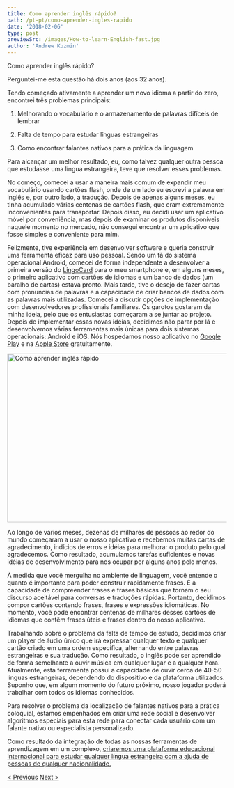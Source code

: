 ```yaml
---
title: Como aprender inglês rápido?
path: /pt-pt/como-aprender-ingles-rapido
date: '2018-02-06'
type: post
previewSrc: /images/How-to-learn-English-fast.jpg
author: 'Andrew Kuzmin'
---
```


Como aprender inglês rápido?

Perguntei-me esta questão há dois anos (aos 32 anos).

Tendo começado ativamente a aprender um novo idioma a partir do zero, encontrei três problemas principais:

1. Melhorando o vocabulário e o armazenamento de palavras difíceis de lembrar

2. Falta de tempo para estudar línguas estrangeiras

3. Como encontrar falantes nativos para a prática da linguagem

Para alcançar um melhor resultado, eu, como talvez qualquer outra pessoa que estudasse uma língua estrangeira, teve que resolver esses problemas.

No começo, comecei a usar a maneira mais comum de expandir meu vocabulário usando cartões flash, onde de um lado eu escrevi a palavra em inglês e, por outro lado, a tradução. Depois de apenas alguns meses, eu tinha acumulado várias centenas de cartões flash, que eram extremamente inconvenientes para transportar. Depois disso, eu decidi usar um aplicativo móvel por conveniência, mas depois de examinar os produtos disponíveis naquele momento no mercado, não consegui encontrar um aplicativo que fosse simples e conveniente para mim.

Felizmente, tive experiência em desenvolver software e queria construir uma ferramenta eficaz para uso pessoal. Sendo um fã do sistema operacional Android, comecei de forma independente a desenvolver a primeira versão do <a href="/pt-pt/?lang=pt-pt#free-mobile-app">LingoCard</a> para o meu smartphone e, em alguns meses, o primeiro aplicativo com cartões de idiomas e um banco de dados (um baralho de cartas) estava pronto. Mais tarde, tive o desejo de fazer cartas com pronuncias de palavras e a capacidade de criar bancos de dados com as palavras mais utilizadas. Comecei a discutir opções de implementação com desenvolvedores profissionais familiares. Os garotos gostaram da minha ideia, pelo que os entusiastas começaram a se juntar ao projeto. Depois de implementar essas novas idéias, decidimos não parar por lá e desenvolvemos várias ferramentas mais únicas para dois sistemas operacionais: Android e iOS. Nós hospedamos nosso aplicativo no <a href="https://play.google.com/store/apps/details?id=com.lingocard.lingocard">Google Play</a> e na <a href="https://itunes.apple.com/us/app/lingocard/id1217076835?mt=8">Apple Store</a> gratuitamente.

<img class="aligncenter wp-image-5587" src="../images/2018/01/LigoCard-App-small.png" alt="Como aprender inglês rápido" width="973" height="388" />

Ao longo de vários meses, dezenas de milhares de pessoas ao redor do mundo começaram a usar o nosso aplicativo e recebemos muitas cartas de agradecimento, indícios de erros e idéias para melhorar o produto pelo qual agradecemos. Como resultado, acumulamos tarefas suficientes e novas idéias de desenvolvimento para nos ocupar por alguns anos pelo menos.

À medida que você mergulha no ambiente de linguagem, você entende o quanto é importante para poder construir rapidamente frases. É a capacidade de compreender frases e frases básicas que tornam o seu discurso aceitável para conversas e traduções rápidas. Portanto, decidimos compor cartões contendo frases, frases e expressões idiomáticas. No momento, você pode encontrar centenas de milhares desses cartões de idiomas que contêm frases úteis e frases dentro do nosso aplicativo.

Trabalhando sobre o problema da falta de tempo de estudo, decidimos criar um player de áudio único que irá expressar qualquer texto e qualquer cartão criado em uma ordem específica, alternando entre palavras estrangeiras e sua tradução. Como resultado, o inglês pode ser aprendido de forma semelhante a ouvir música em qualquer lugar e a qualquer hora. Atualmente, esta ferramenta possui a capacidade de ouvir cerca de 40-50 línguas estrangeiras, dependendo do dispositivo e da plataforma utilizados. Suponho que, em algum momento do futuro próximo, nosso jogador poderá trabalhar com todos os idiomas conhecidos.

Para resolver o problema da localização de falantes nativos para a prática coloquial, estamos empenhados em criar uma rede social e desenvolver algoritmos especiais para esta rede para conectar cada usuário com um falante nativo ou especialista personalizado.

Como resultado da integração de todas as nossas ferramentas de aprendizagem em um complexo, <a href="/pt-pt/platform/?lang=pt-pt">criaremos uma plataforma educacional internacional para estudar qualquer língua estrangeira com a ajuda de pessoas de qualquer nacionalidade.</a>

<a href="/pt-pt/encontrar-falantes-nativos-para-pratica-da-linguagem">< Previous</a> <a href="/pt-pt/cartoes-de-idioma">Next ></a>
